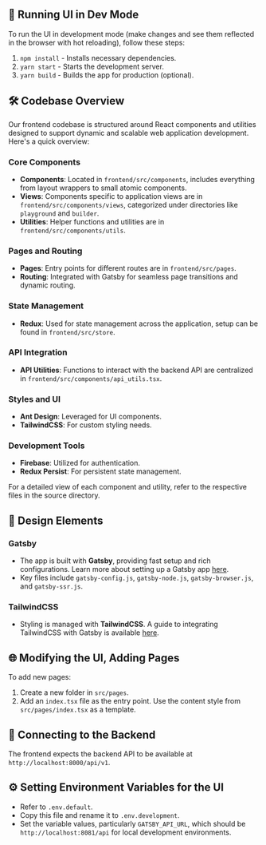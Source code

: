 ## 🚀 Running UI in Dev Mode

To run the UI in development mode (make changes and see them reflected in the browser with hot reloading), follow these steps:

1. `npm install` - Installs necessary dependencies.
2. `yarn start` - Starts the development server.
3. `yarn build` - Builds the app for production (optional).

## 🛠️ Codebase Overview

Our frontend codebase is structured around React components and utilities designed to support dynamic and scalable web application development. Here's a quick overview:

### Core Components
- **Components**: Located in `frontend/src/components`, includes everything from layout wrappers to small atomic components.
- **Views**: Components specific to application views are in `frontend/src/components/views`, categorized under directories like `playground` and `builder`.
- **Utilities**: Helper functions and utilities are in `frontend/src/components/utils`.

### Pages and Routing
- **Pages**: Entry points for different routes are in `frontend/src/pages`.
- **Routing**: Integrated with Gatsby for seamless page transitions and dynamic routing.

### State Management
- **Redux**: Used for state management across the application, setup can be found in `frontend/src/store`.

### API Integration
- **API Utilities**: Functions to interact with the backend API are centralized in `frontend/src/components/api_utils.tsx`.

### Styles and UI
- **Ant Design**: Leveraged for UI components.
- **TailwindCSS**: For custom styling needs.

### Development Tools
- **Firebase**: Utilized for authentication.
- **Redux Persist**: For persistent state management.

For a detailed view of each component and utility, refer to the respective files in the source directory.

## 🎨 Design Elements

### Gatsby
- The app is built with **Gatsby**, providing fast setup and rich configurations. Learn more about setting up a Gatsby app [here](https://www.gatsbyjs.com/docs/quick-start/).
- Key files include `gatsby-config.js`, `gatsby-node.js`, `gatsby-browser.js`, and `gatsby-ssr.js`.

### TailwindCSS
- Styling is managed with **TailwindCSS**. A guide to integrating TailwindCSS with Gatsby is available [here](https://tailwindcss.com/docs/guides/gatsby).

## 🌐 Modifying the UI, Adding Pages

To add new pages:
1. Create a new folder in `src/pages`.
2. Add an `index.tsx` file as the entry point. Use the content style from `src/pages/index.tsx` as a template.

## 🔗 Connecting to the Backend

The frontend expects the backend API to be available at `http://localhost:8000/api/v1`.

## ⚙️ Setting Environment Variables for the UI

- Refer to `.env.default`.
- Copy this file and rename it to `.env.development`.
- Set the variable values, particularly `GATSBY_API_URL`, which should be `http://localhost:8081/api` for local development environments.
